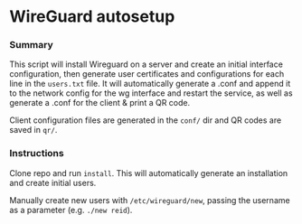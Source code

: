 # WireGuard autosetup

### Summary 

This script will install Wireguard on a server and create an initial interface configuration, then generate user certificates and configurations for each line in the `users.txt` file. It will automatically generate a .conf and append it to the network config for the wg interface and restart the service, as well as generate a .conf for the client & print a QR code.

Client configuration files are generated in the `conf/` dir and QR codes are saved in `qr/`.

### Instructions

Clone repo and run `install`. This will automatically generate an installation and create initial users.

Manually create new users with `/etc/wireguard/new`, passing the username as a parameter (e.g. `./new reid`). 
